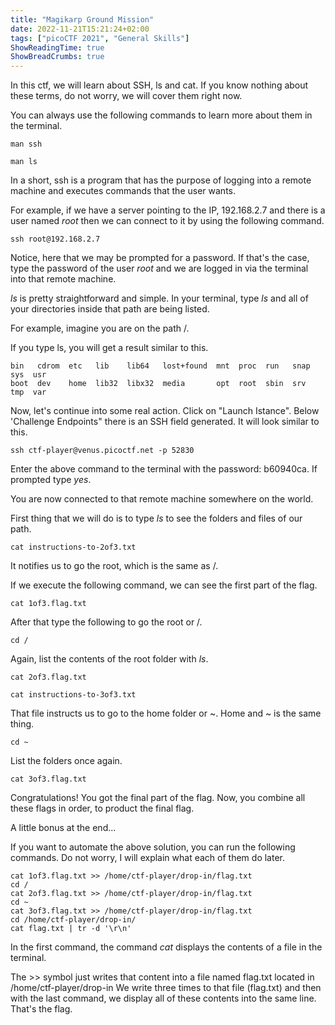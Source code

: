```yaml
---
title: "Magikarp Ground Mission"
date: 2022-11-21T15:21:24+02:00
tags: ["picoCTF 2021", "General Skills"]
ShowReadingTime: true
ShowBreadCrumbs: true
---
```


In this ctf, we will learn about SSH, ls and cat. If you know nothing about these terms, do not worry, we will cover them right now.

You can always use the following commands to learn more about them in the terminal.

```shell
man ssh
```

```shell
man ls
```

In a short, ssh is a program that has the purpose of logging into a remote machine and executes commands that the user wants.

For example, if we have a server pointing to the IP, 192.168.2.7 and there is a user named _root_ then we can connect to it by using the following command.

```shell
ssh root@192.168.2.7
```

Notice, here that we may be prompted for a password. If that's the case, type the password of the user _root_ and we are logged in via the terminal into that remote machine.

_ls_ is pretty straightforward and simple. In your terminal, type _ls_ and all of your directories inside that path are being listed.

For example, imagine you are on the path /.

If you type ls, you will get a result similar to this.

```shell
bin   cdrom  etc   lib    lib64   lost+found  mnt  proc  run   snap  sys  usr
boot  dev    home  lib32  libx32  media       opt  root  sbin  srv   tmp  var
```

Now, let's continue into some real action. Click on "Launch Istance". Below 'Challenge Endpoints" there is an SSH field generated. It will look similar to this.

```shell
ssh ctf-player@venus.picoctf.net -p 52830
```

Enter the above command to the terminal with the password: b60940ca. If prompted type _yes_.

You are now connected to that remote machine somewhere on the world.

First thing that we will do is to type _ls_ to see the folders and files of our path.

```shell
cat instructions-to-2of3.txt
```

It notifies us to go the root, which is the same as /.

If we execute the following command, we can see the first part of the flag.

```shell
cat 1of3.flag.txt
```

After that type the following to go the root or /.

```shell
cd /
```

Again, list the contents of the root folder with _ls_.

```shell
cat 2of3.flag.txt
```

```shell
cat instructions-to-3of3.txt
```

That file instructs us to go to the home folder or ~. Home and ~ is the same thing.

```shell
cd ~
```

List the folders once again.

```shell
cat 3of3.flag.txt
```

Congratulations! You got the final part of the flag. Now, you combine all these flags in order, to product the final flag.

A little bonus at the end...

If you want to automate the above solution, you can run the following commands. Do not worry, I will explain what each of them do later.

```shell
cat 1of3.flag.txt >> /home/ctf-player/drop-in/flag.txt
cd /
cat 2of3.flag.txt >> /home/ctf-player/drop-in/flag.txt
cd ~
cat 3of3.flag.txt >> /home/ctf-player/drop-in/flag.txt
cd /home/ctf-player/drop-in/
cat flag.txt | tr -d '\r\n'
```

In the first command, the command _cat_ displays the contents of a file in the terminal.

 The >> symbol just writes that content into a file named flag.txt located in /home/ctf-player/drop-in
We write three times to that file (flag.txt) and then with the last command, we display all of these contents into the same line. That's the flag.